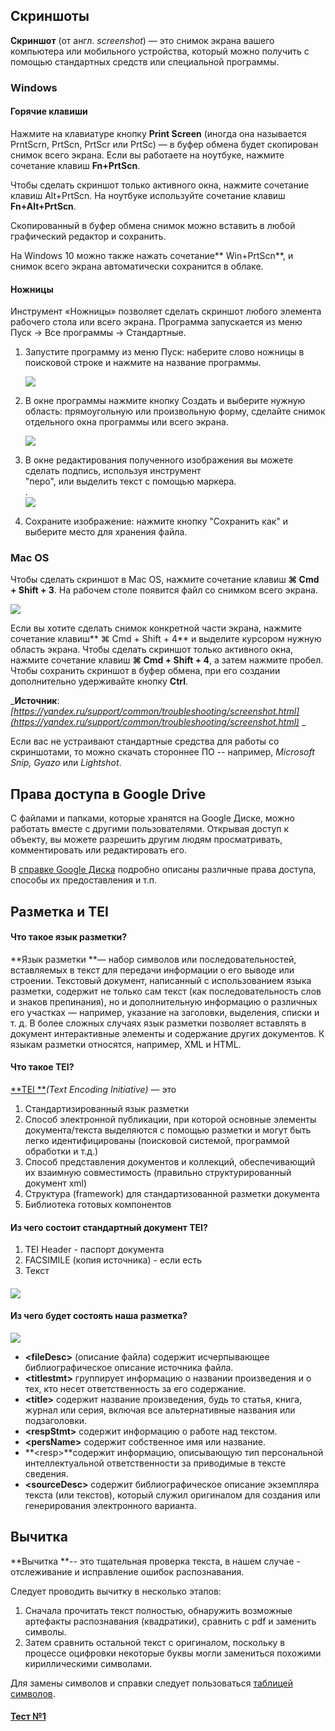 ## Скриншоты

**Скриншот** \(от англ. _screenshot_\) — это снимок экрана вашего компьютера или мобильного устройства, который можно получить с помощью стандартных средств или специальной программы.

### Windows

#### Горячие клавиши

Нажмите на клавиатуре кнопку **Print Screen** \(иногда она называется PrntScrn, PrtScn, PrtScr или PrtSc\) — в буфер обмена будет скопирован снимок всего экрана. Если вы работаете на ноутбуке, нажмите сочетание клавиш **Fn+PrtScn**.

Чтобы сделать скриншот только активного окна, нажмите сочетание клавиш Alt+PrtScn. На ноутбуке используйте сочетание клавиш **Fn+Alt+PrtScn**.

Скопированный в буфер обмена снимок можно вставить в любой графический редактор и сохранить.

На Windows 10 можно также нажать сочетание** Win+PrtScn**, и снимок всего экрана автоматически сохранится в облаке.

#### Ножницы

Инструмент «Ножницы» позволяет сделать скриншот любого элемента рабочего стола или всего экрана. Программа запускается из меню Пуск  → Все программы → Стандартные.

1. Запустите программу из меню Пуск: наберите слово ножницы в поисковой строке и нажмите на название программы.

   ![](https://yastatic.net/doccenter/images/support.yandex.ru/ru/common/freeze/b3BO5eVp5hyqwUMJLptDOlGYZWc.png)

2. В окне программы нажмите кнопку Создать и выберите нужную область: прямоугольную или произвольную форму, сделайте снимок отдельного окна программы или всего экрана.

   ![](https://yastatic.net/doccenter/images/support.yandex.ru/ru/common/freeze/XyTLF8SOar8LWk70HZF1Mb30hPg.png)

3. В окне редактирования полученного изображения вы можете сделать подпись, используя инструмент  
   "перо", или выделить текст с помощью маркера.  
   .  
   ![](https://yastatic.net/doccenter/images/support.yandex.ru/ru/common/freeze/9yRWH8Bjtzupe8ZjKdNotNuXw4.png)

4. Сохраните изображение: нажмите кнопку "Сохранить как" и выберите место для хранения файла.

### Mac OS

Чтобы сделать скриншот в Maс OS, нажмите сочетание клавиш **⌘ Cmd + Shift + 3**. На рабочем столе появится файл со снимком всего экрана.

![](https://yastatic.net/doccenter/images/support.yandex.ru/ru/common/freeze/EQKWWHg6RumieogG-mDtWKbU3YU.png)

Если вы хотите сделать снимок конкретной части экрана, нажмите сочетание клавиш** ⌘ Cmd + Shift + 4** и выделите курсором нужную область экрана. Чтобы сделать скриншот только активного окна, нажмите сочетание клавиш **⌘ Cmd + Shift + 4**, а затем нажмите пробел. Чтобы сохранить скриншот в буфер обмена, при его создании дополнительно удерживайте кнопку **Ctrl**.

_**Источник**: _[https://yandex.ru/support/common/troubleshooting/screenshot.html](https://yandex.ru/support/common/troubleshooting/screenshot.html)_ _

Если вас не устраивают стандартные средства для работы со скриншотами, то можно скачать стороннее ПО -- например, _Microsoft Snip, Gyazo_ или _Lightshot_.

## Права доступа в Google Drive

С файлами и папками, которые хранятся на Google Диске, можно работать вместе с другими пользователями. Открывая доступ к объекту, вы можете разрешить другим людям просматривать, комментировать или редактировать его.

В [справке Google Диска](https://support.google.com/drive/answer/2494822?co=GENIE.Platform%3DDesktop&hl=ru) подробно описаны различные права доступа, способы их предоставления и т.п.

## Разметка и TEI

#### Что такое язык разметки?

**Язык разметки **— набор символов или последовательностей, вставляемых в текст для передачи информации о его выводе или строении. Текстовый документ, написанный с использованием языка разметки, содержит не только сам текст \(как последовательность слов и знаков препинания\), но и дополнительную информацию о различных его участках — например, указание на заголовки, выделения, списки и т. д. В более сложных случаях язык разметки позволяет вставлять в документ интерактивные элементы и содержание других документов. К языкам разметки относятся, например, XML и HTML.

#### Что такое TEI?

[**TEI **](http://www.tei-c.org/)_\(Text Encoding Initiative\)_ — это

1. Cтандартизированный язык разметки
2. Cпособ электронной публикации, при которой основные элементы документа/текста выделяются с помощью разметки и могут быть легко идентифицированы \(поисковой системой, программой обработки и т.д.\)
3. Cпособ представления документов и коллекций, обеспечивающий их взаимную совместимость \(правильно структурированный документ xml\)
4. Cтруктура \(framework\) для стандартизованной разметки документа
5. Библиотека готовых компонентов

#### Из чего состоит стандартный документ TEI?

1. TEI Header - паспорт документа
2. FACSIMILE \(копия источника\) - если есть
3. Текст

#### ![](https://lh3.googleusercontent.com/-ukDTb1kDHozRiVivvRC7Vt_wAY5Bt39A7OSB6AWqprjEtS7EBKD3AEQ08TsWLm3jQsgwRMuFw7rl1bWHw-VTJm9seKPoLZutYTupatP360fHAQYeyysIX4zsXEmM-_7lky--E5D)

#### Из чего будет состоять наша разметка?

![](https://lh6.googleusercontent.com/tdGN_Z4_Le6T50KmRFe-DZ8MZzFWZ1Yl-nm0AkAKSu1Hh_-SOJTPojTiv_JXYC7KcN-T1czGVB2HPmQiT0k7apYj2PoJ48V5iCqQ7ADeejkrJ-fGpP2PiQ47SIzu4WNRG6XBvGGY)

* **&lt;fileDesc&gt;** \(описание файла\) содержит исчерпывающее библиографическое описание источника файла.
* **&lt;titlestmt&gt;** группирует информацию о названии произведения и о тех, кто несет ответственность за его содержание.
* **&lt;title&gt;** содержит название произведения, будь то статья, книга, журнал или серия, включая все альтернативные названия или подзаголовки.
* **&lt;respStmt&gt;** содержит информацию о работе над текстом.
* **&lt;persName&gt;** содержит собственное имя или название.
* **&lt;resp&gt;**содержит информацию, описывающую тип персональной интеллектуальной ответственности за приводимые в тексте сведения.
* **&lt;sourceDesc&gt;** содержит библиографическое описание экземпляра текста \(или текстов\), который служил оригиналом для создания или генерирования электронного варианта.

## Вычитка

**Вычитка **-- это тщательная проверка текста, в нашем случае - отслеживание и исправление ошибок распознавания.

Следует проводить вычитку в несколько этапов:

1. Сначала прочитать текст полностью, обнаружить возможные артефакты распознавания \(квадратики\), сравнить с pdf и заменить символы. 
2. Затем сравнить остальной текст с оригиналом, поскольку в процессе оцифровки некоторые буквы могли замениться похожими кириллическими символами. 

Для замены символов и справки следует пользоваться [таблицей символов](https://unicode-table.com/ru/blocks/cyrillic/).

#### [Тест №1](https://docs.google.com/forms/d/e/1FAIpQLSeoTxCI_Xdc8ysS2qTkIOlUmXZGO4CgIo2W4bFEgvOpoyFuzg/viewform)



